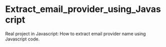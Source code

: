 # Extract_email_provider_using_Javascript
Real project in Javascript: How to extract email provider name using Javascript code.

